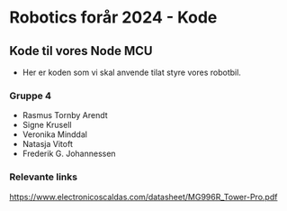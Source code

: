 # Robotics forår 2024 - Kode 
## Kode til vores Node MCU 
- Her er koden som vi skal anvende tilat styre vores robotbil.

### Gruppe 4
- Rasmus Tornby Arendt
- Signe Krusell 
- Veronika Minddal 
- Natasja Vitoft
- Frederik G. Johannessen


### Relevante links
https://www.electronicoscaldas.com/datasheet/MG996R_Tower-Pro.pdf


